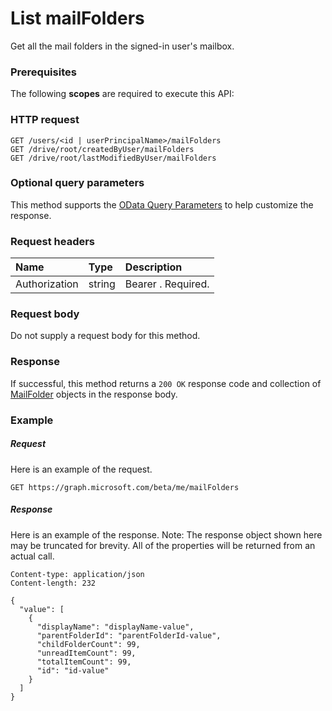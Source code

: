 # List mailFolders

Get all the mail folders in the signed-in user's mailbox.
### Prerequisites
The following **scopes** are required to execute this API: 
### HTTP request
<!-- { "blockType": "ignored" } -->
```http
GET /users/<id | userPrincipalName>/mailFolders
GET /drive/root/createdByUser/mailFolders
GET /drive/root/lastModifiedByUser/mailFolders
```
### Optional query parameters
This method supports the [OData Query Parameters](http://graph.microsoft.io/docs/overview/query_parameters) to help customize the response.

### Request headers
| Name       | Type | Description|
|:-----------|:------|:----------|
| Authorization  | string  | Bearer <token>. Required. |

### Request body
Do not supply a request body for this method.
### Response
If successful, this method returns a `200 OK` response code and collection of [MailFolder](../resources/mailfolder.md) objects in the response body.
### Example
##### Request
Here is an example of the request.
<!-- {
  "blockType": "request",
  "name": "get_mailfolders"
}-->
```http
GET https://graph.microsoft.com/beta/me/mailFolders
```
##### Response
Here is an example of the response. Note: The response object shown here may be truncated for brevity. All of the properties will be returned from an actual call.
<!-- {
  "blockType": "response",
  "truncated": true,
  "@odata.type": "microsoft.graph.mailfolder",
  "isCollection": true
} -->
```http
Content-type: application/json
Content-length: 232

{
  "value": [
    {
      "displayName": "displayName-value",
      "parentFolderId": "parentFolderId-value",
      "childFolderCount": 99,
      "unreadItemCount": 99,
      "totalItemCount": 99,
      "id": "id-value"
    }
  ]
}
```

<!-- uuid: 8fcb5dbc-d5aa-4681-8e31-b001d5168d79
2015-10-25 14:57:30 UTC -->
<!-- {
  "type": "#page.annotation",
  "description": "List mailFolders",
  "keywords": "",
  "section": "documentation",
  "tocPath": ""
}-->